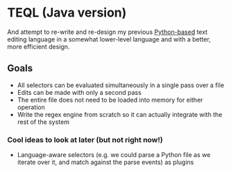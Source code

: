 # TEQL (Java version)

And attempt to re-write and re-design my previous [Python-based](https://github.com/dmjohnsson23/teql) text editing language in a somewhat lower-level language and with a better, more efficient design.

## Goals

* All selectors can be evaluated simultaneously in a single pass over a file
* Edits can be made with only a second pass
* The entire file does not need to be loaded into memory for either operation
* Write the regex engine from scratch so it can actually integrate with the rest of the system

### Cool ideas to look at later (but not right now!)

* Language-aware selectors (e.g. we could parse a Python file as we iterate over it, and match against the parse events) as plugins
